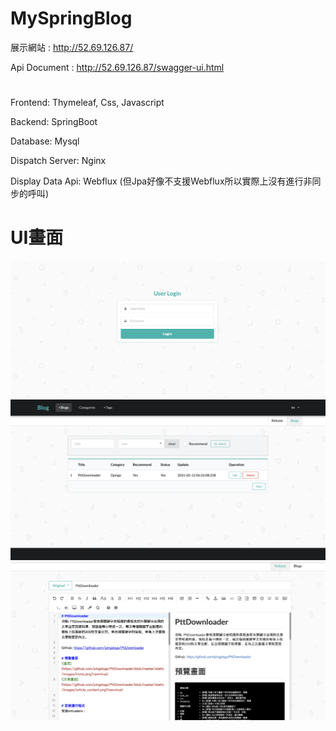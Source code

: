 # MySpringBlog
展示網站 : http://52.69.126.87/ 

Api Document : http://52.69.126.87/swagger-ui.html


# 

Frontend: Thymeleaf, Css, Javascript 

Backend: SpringBoot 

Database: Mysql 

Dispatch Server: Nginx 

Display Data Api: Webflux (但Jpa好像不支援Webflux所以實際上沒有進行非同步的呼叫)




# UI畫面
![登入畫面](https://github.com/pingdogs/MySpringBlog/blob/main/UI/Login.png)
![後台畫面](https://github.com/pingdogs/MySpringBlog/blob/main/UI/blog.png)
![Blog新增畫面](https://github.com/pingdogs/MySpringBlog/blob/main/UI/blog-input.png)





